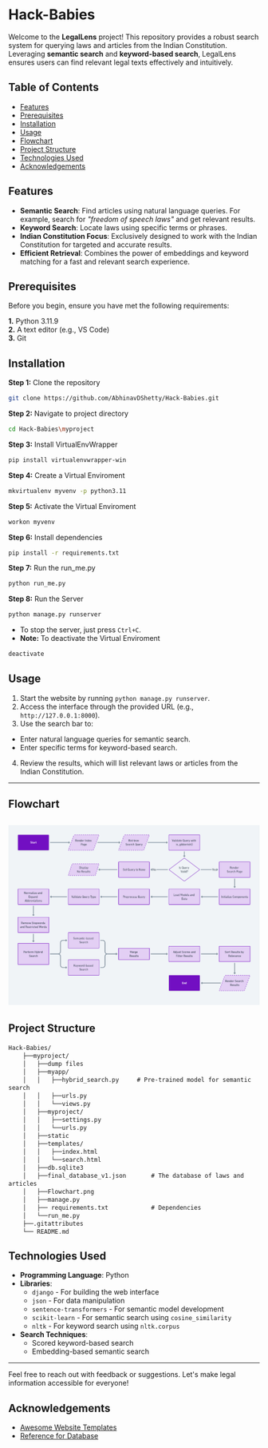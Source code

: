 
# Hack-Babies

Welcome to the **LegalLens** project! This repository provides a robust search system for querying laws and articles from the Indian Constitution. Leveraging **semantic search** and **keyword-based search**, LegalLens ensures users can find relevant legal texts effectively and intuitively.

## Table of Contents
- [Features](#features)
- [Prerequisites](#prerequisites)
- [Installation](#installation)
- [Usage](#usage)
- [Flowchart](#flowchart)
- [Project Structure](#project-structure)
- [Technologies Used](#technologies-used)
- [Acknowledgements](#acknowledgements)
## Features

- **Semantic Search**: Find articles using natural language queries. For example, search for *"freedom of speech laws"* and get relevant results.
- **Keyword Search**: Locate laws using specific terms or phrases.
- **Indian Constitution Focus**: Exclusively designed to work with the Indian Constitution for targeted and accurate results.
- **Efficient Retrieval**: Combines the power of embeddings and keyword matching for a fast and relevant search experience.



## Prerequisites
Before you begin, ensure you have met the following requirements:

__1.__ Python 3.11.9  
__2.__ A text editor (e.g., VS Code)  
__3.__ Git
## Installation

__Step 1:__ Clone the repository
```bash
git clone https://github.com/AbhinavDShetty/Hack-Babies.git
```
__Step 2:__ Navigate to project directory
```bash
cd Hack-Babies\myproject
```
__Step 3:__ Install VirtualEnvWrapper
```bash
pip install virtualenvwrapper-win
```
__Step 4:__ Create a Virtual Enviroment
```bash
mkvirtualenv myvenv -p python3.11
```
__Step 5:__ Activate the Virtual Enviroment
```bash
workon myvenv
```
__Step 6:__ Install dependencies
```bash
pip install -r requirements.txt
```
__Step 7:__ Run the run_me.py
```bash
python run_me.py
```
__Step 8:__ Run the Server
```bash
python manage.py runserver
```
- To stop the server, just press `Ctrl+C`.  
- __Note:__ To deactivate the Virtual Enviroment
```bash
deactivate
```
## Usage

1. Start the website by running `python manage.py runserver`.    
2. Access the interface through the provided URL (e.g., `http://127.0.0.1:8000`).  
3. Use the search bar to:  
  - Enter natural language queries for semantic search.  
  - Enter specific terms for keyword-based search.  
4. Review the results, which will list relevant laws or articles from the Indian   Constitution.  

---
## Flowchart
![Flowchart](myproject/Flowchart.jpg)
---

## Project Structure

```
Hack-Babies/
	├──myproject/
	│	├──dump files
	│	├──myapp/
	│	│	├──hybrid_search.py		# Pre-trained model for semantic search
	│	│	├──urls.py
	│	│	└──views.py
	│	├──myproject/
	│	│	├──settings.py
	│	│	└──urls.py
	│	├──static
	│	├──templates/
	│	│	├──index.html
	│	│	└──search.html
	│	├──db.sqlite3
	│	├──final_database_v1.json		# The database of laws and articles
	│	├──Flowchart.png
	│	├──manage.py
	│	├── requirements.txt			# Dependencies
	│	└──run_me.py
	├──.gitattributes              
	└── README.md  
```

## Technologies Used

- **Programming Language**: Python
- **Libraries**: 
  - `django` - For building the web interface
  - `json` - For data manipulation
  - `sentence-transformers` - For semantic model development
  - `scikit-learn` - For semantic search using `cosine_similarity`
  - `nltk` - For keyword search using `nltk.corpus`
- **Search Techniques**:
  - Scored keyword-based search
  - Embedding-based semantic search

---

Feel free to reach out with feedback or suggestions. Let's make legal information accessible for everyone!
## Acknowledgements

 - [Awesome Website Templates](https://bootstrapmade.com)
 - [Reference for Database](https://github.com/civictech-India/Indian-Law-Penal-Code-Json)


